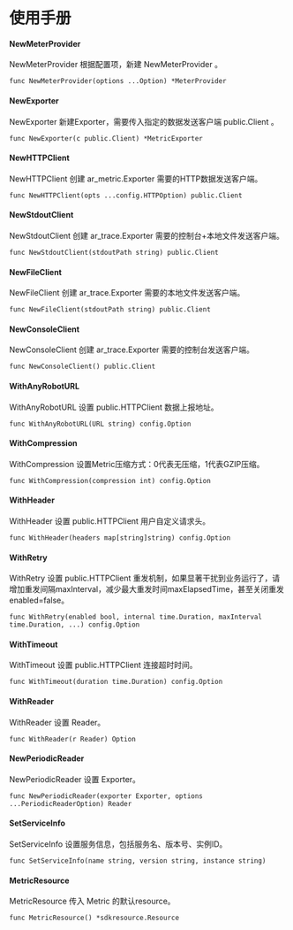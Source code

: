 # 使用手册

#### NewMeterProvider

NewMeterProvider 根据配置项，新建 NewMeterProvider 。

```
func NewMeterProvider(options ...Option) *MeterProvider 
```

#### NewExporter

NewExporter 新建Exporter，需要传入指定的数据发送客户端 public.Client 。

```
func NewExporter(c public.Client) *MetricExporter
```

#### NewHTTPClient

NewHTTPClient 创建 ar_metric.Exporter 需要的HTTP数据发送客户端。

```
func NewHTTPClient(opts ...config.HTTPOption) public.Client
```

#### NewStdoutClient

NewStdoutClient 创建 ar_trace.Exporter 需要的控制台+本地文件发送客户端。

```
func NewStdoutClient(stdoutPath string) public.Client
```

#### NewFileClient

NewFileClient 创建 ar_trace.Exporter 需要的本地文件发送客户端。

```
func NewFileClient(stdoutPath string) public.Client
```

#### NewConsoleClient

NewConsoleClient 创建 ar_trace.Exporter 需要的控制台发送客户端。

```
func NewConsoleClient() public.Client
```

#### WithAnyRobotURL

WithAnyRobotURL 设置 public.HTTPClient 数据上报地址。

```
func WithAnyRobotURL(URL string) config.Option
```

#### WithCompression

WithCompression 设置Metric压缩方式：0代表无压缩，1代表GZIP压缩。

```
func WithCompression(compression int) config.Option
```

#### WithHeader

WithHeader 设置 public.HTTPClient 用户自定义请求头。

```
func WithHeader(headers map[string]string) config.Option
```

#### WithRetry

WithRetry 设置 public.HTTPClient 重发机制，如果显著干扰到业务运行了，请增加重发间隔maxInterval，减少最大重发时间maxElapsedTime，甚至关闭重发enabled=false。

```
func WithRetry(enabled bool, internal time.Duration, maxInterval time.Duration, ...) config.Option
```

#### WithTimeout

WithTimeout 设置 public.HTTPClient 连接超时时间。

```
func WithTimeout(duration time.Duration) config.Option
```

#### WithReader

WithReader 设置 Reader。

```
func WithReader(r Reader) Option
```

#### NewPeriodicReader

NewPeriodicReader 设置 Exporter。

```
func NewPeriodicReader(exporter Exporter, options ...PeriodicReaderOption) Reader
```

#### SetServiceInfo

SetServiceInfo 设置服务信息，包括服务名、版本号、实例ID。

```
func SetServiceInfo(name string, version string, instance string)
```

#### MetricResource

MetricResource 传入 Metric 的默认resource。

```
func MetricResource() *sdkresource.Resource
```
